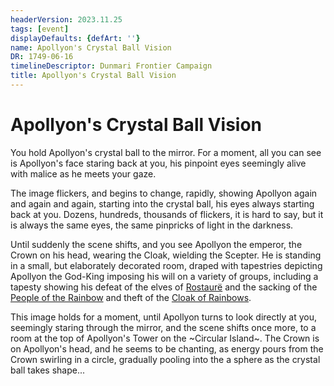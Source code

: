 ```yaml
---
headerVersion: 2023.11.25
tags: [event]
displayDefaults: {defArt: ''}
name: Apollyon's Crystal Ball Vision
DR: 1749-06-16
timelineDescriptor: Dunmari Frontier Campaign
title: Apollyon's Crystal Ball Vision
---
```

# Apollyon's Crystal Ball Vision

You hold Apollyon's crystal ball to the mirror. For a moment, all you can see is Apollyon's face staring back at you, his pinpoint eyes seemingly alive with malice as he meets your gaze. 

The image flickers, and begins to change, rapidly, showing Apollyon again and again and again, starting into the crystal ball, his eyes always starting back at you. Dozens, hundreds, thousands of flickers, it is hard to say, but it is always the same eyes, the same pinpricks of light in the darkness.

Until suddenly the scene shifts, and you see Apollyon the emperor, the Crown on his head, wearing the Cloak, wielding the Scepter. He is standing in a small, but elaborately decorated room, draped with tapestries depicting Apollyon the God-King imposing his will on a variety of groups, including a tapesty showing his defeat of the elves of [Rostaurë](<../../../history/drankorian-era/rostaure.md>) and the sacking of the [People of the Rainbow](<../../../groups/orc-hordes/people-of-the-rainbow.md>) and theft of the [Cloak of Rainbows](<../../../things/artifacts-of-power/cloak-of-rainbows.md>). 

This image holds for a moment, until Apollyon turns to look directly at you, seemingly staring through the mirror, and the scene shifts once more, to a room at the top of Apollyon's Tower on the ~Circular Island~. The Crown is on Apollyon's head, and he seems to be chanting, as energy pours from the Crown swirling in a circle, gradually pooling into the a sphere as the crystal ball takes shape...